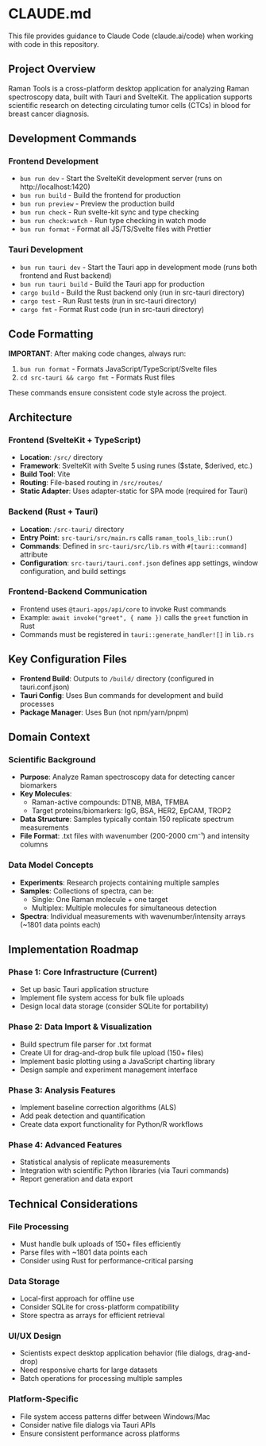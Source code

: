 # CLAUDE.md

This file provides guidance to Claude Code (claude.ai/code) when working with code in this repository.

## Project Overview

Raman Tools is a cross-platform desktop application for analyzing Raman spectroscopy data, built with Tauri and SvelteKit. The application supports scientific research on detecting circulating tumor cells (CTCs) in blood for breast cancer diagnosis.

## Development Commands

### Frontend Development

- `bun run dev` - Start the SvelteKit development server (runs on http://localhost:1420)
- `bun run build` - Build the frontend for production
- `bun run preview` - Preview the production build
- `bun run check` - Run svelte-kit sync and type checking
- `bun run check:watch` - Run type checking in watch mode
- `bun run format` - Format all JS/TS/Svelte files with Prettier

### Tauri Development

- `bun run tauri dev` - Start the Tauri app in development mode (runs both frontend and Rust backend)
- `bun run tauri build` - Build the Tauri app for production
- `cargo build` - Build the Rust backend only (run in src-tauri directory)
- `cargo test` - Run Rust tests (run in src-tauri directory)
- `cargo fmt` - Format Rust code (run in src-tauri directory)

## Code Formatting

**IMPORTANT**: After making code changes, always run:
1. `bun run format` - Formats JavaScript/TypeScript/Svelte files
2. `cd src-tauri && cargo fmt` - Formats Rust files

These commands ensure consistent code style across the project.

## Architecture

### Frontend (SvelteKit + TypeScript)

- **Location**: `/src/` directory
- **Framework**: SvelteKit with Svelte 5 using runes ($state, $derived, etc.)
- **Build Tool**: Vite
- **Routing**: File-based routing in `/src/routes/`
- **Static Adapter**: Uses adapter-static for SPA mode (required for Tauri)

### Backend (Rust + Tauri)

- **Location**: `/src-tauri/` directory
- **Entry Point**: `src-tauri/src/main.rs` calls `raman_tools_lib::run()`
- **Commands**: Defined in `src-tauri/src/lib.rs` with `#[tauri::command]` attribute
- **Configuration**: `src-tauri/tauri.conf.json` defines app settings, window configuration, and build settings

### Frontend-Backend Communication

- Frontend uses `@tauri-apps/api/core` to invoke Rust commands
- Example: `await invoke("greet", { name })` calls the `greet` function in Rust
- Commands must be registered in `tauri::generate_handler![]` in `lib.rs`

## Key Configuration Files

- **Frontend Build**: Outputs to `/build/` directory (configured in tauri.conf.json)
- **Tauri Config**: Uses Bun commands for development and build processes
- **Package Manager**: Uses Bun (not npm/yarn/pnpm)

## Domain Context

### Scientific Background

- **Purpose**: Analyze Raman spectroscopy data for detecting cancer biomarkers
- **Key Molecules**:
  - Raman-active compounds: DTNB, MBA, TFMBA
  - Target proteins/biomarkers: IgG, BSA, HER2, EpCAM, TROP2
- **Data Structure**: Samples typically contain 150 replicate spectrum measurements
- **File Format**: .txt files with wavenumber (200-2000 cm⁻¹) and intensity columns

### Data Model Concepts

- **Experiments**: Research projects containing multiple samples
- **Samples**: Collections of spectra, can be:
  - Single: One Raman molecule + one target
  - Multiplex: Multiple molecules for simultaneous detection
- **Spectra**: Individual measurements with wavenumber/intensity arrays (~1801 data points each)

## Implementation Roadmap

### Phase 1: Core Infrastructure (Current)

- Set up basic Tauri application structure
- Implement file system access for bulk file uploads
- Design local data storage (consider SQLite for portability)

### Phase 2: Data Import & Visualization

- Build spectrum file parser for .txt format
- Create UI for drag-and-drop bulk file upload (150+ files)
- Implement basic plotting using a JavaScript charting library
- Design sample and experiment management interface

### Phase 3: Analysis Features

- Implement baseline correction algorithms (ALS)
- Add peak detection and quantification
- Create data export functionality for Python/R workflows

### Phase 4: Advanced Features

- Statistical analysis of replicate measurements
- Integration with scientific Python libraries (via Tauri commands)
- Report generation and data export

## Technical Considerations

### File Processing

- Must handle bulk uploads of 150+ files efficiently
- Parse files with ~1801 data points each
- Consider using Rust for performance-critical parsing

### Data Storage

- Local-first approach for offline use
- Consider SQLite for cross-platform compatibility
- Store spectra as arrays for efficient retrieval

### UI/UX Design

- Scientists expect desktop application behavior (file dialogs, drag-and-drop)
- Need responsive charts for large datasets
- Batch operations for processing multiple samples

### Platform-Specific

- File system access patterns differ between Windows/Mac
- Consider native file dialogs via Tauri APIs
- Ensure consistent performance across platforms
